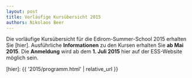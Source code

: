 ```yaml
---
layout: post
title: Vorläufige Kursübersicht 2015
authors: Nikolaos Beer
---
```


Die vorläufige Kursübersicht für die Edirom-Summer-School 2015 erhalten Sie 
[hier]. Ausführliche **Informationen** zu den Kursen erhalten Sie **ab Mai 
2015**. Die **Anmeldung** wird ab dem **1. Juli 2015** hier auf der 
ESS-Website möglich sein.

[hier]:  {{ '2015/programm.html' | relative_url }}

